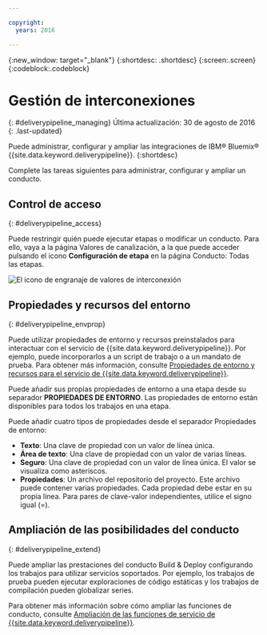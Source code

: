 ```yaml
---

copyright:
  years: 2016

---
```

<!-- Copyright info at top of file: REQUIRED
    The copyright info is YAML content that must occur at the top of the MD file, before attributes are listed.
    It must be surrounded by 3 dashes.
    The value "years" can contain just one year or a two years separated by a comma. (years: 2014, 2016)
    Indentation as per the previous template must be preserved.
-->

{:new_window: target="_blank"}
{:shortdesc: .shortdesc}
{:screen:.screen}
{:codeblock:.codeblock}

# Gestión de interconexiones
{: #deliverypipeline_managing}
Última actualización: 30 de agosto de 2016
{: .last-updated}

Puede administrar, configurar y ampliar las integraciones de IBM&reg; Bluemix&reg; {{site.data.keyword.deliverypipeline}}.
{:shortdesc}

Complete las tareas siguientes para administrar, configurar y ampliar un conducto.

## Control de acceso
{: #deliverypipeline_access}

Puede restringir quién puede ejecutar etapas o modificar un conducto. Para ello, vaya a la página Valores de canalización, a la que puede acceder pulsando el icono **Configuración de etapa** en la página Conducto: Todas las etapas.

![El icono de engranaje de valores de interconexión](./images/pipeline_settings.png)

## Propiedades y recursos del entorno
{: #deliverypipeline_envprop}

Puede utilizar propiedades de entorno y recursos preinstalados para interactuar con el servicio de {{site.data.keyword.deliverypipeline}}. Por ejemplo, puede incorporarlos a un script de trabajo o a un mandato de prueba. Para obtener más información, consulte [Propiedades de entorno y recursos para el servicio de {{site.data.keyword.deliverypipeline}}](./deploy_var.html).

Puede añadir sus propias propiedades de entorno a una etapa desde su separador **PROPIEDADES DE ENTORNO**. Las propiedades de entorno están disponibles para todos los trabajos en una etapa.

Puede añadir cuatro tipos de propiedades desde el separador Propiedades de entorno:
* **Texto**: Una clave de propiedad con un valor de línea única.
* **Área de texto**: Una clave de propiedad con un valor de varias líneas.
* **Seguro**: Una clave de propiedad con un valor de línea única. El valor se visualiza como asteriscos.
* **Propiedades**: Un archivo del repositorio del proyecto. Este archivo puede contener varias propiedades. Cada propiedad debe estar en su propia línea. Para pares de clave-valor independientes, utilice el signo igual (=).

## Ampliación de las posibilidades del conducto
{: #deliverypipeline_extend}

Puede ampliar las prestaciones del conducto Build & Deploy configurando los trabajos para utilizar servicios soportados. Por ejemplo, los trabajos de prueba pueden ejecutar exploraciones de código estáticas y los trabajos de compilación pueden globalizar series.

Para obtener más información sobre cómo ampliar las funciones de conducto, consulte [Ampliación de las funciones de servicio de {{site.data.keyword.deliverypipeline}}](./deliverypipeline_extension.html).

<!-- [1]: https://www.ng.bluemix.net/docs/manageapps/deployingapps.html#appmanifest
[2]: https://www.ng.bluemix.net/docs/#services/DeliveryPipeline/index.html#getstartwithCD
[3]: http://docs.cloudfoundry.org/devguide/installcf/whats-new-v6.html#push
[4]: https://console.ng.bluemix.net/?ace_base=true/#/pricing/cloudOEPaneId=pricing
[5]: ./images/open_logs.png
[6]: #manifests
[7]: ./images/runbar-annotated-dark.png
[8]: ./images/input_tab_only_execute.png
[9]: ./images/deploy_to.png
[10]: ./images/view_logs_and_history.png
[11]: ./images/play_button.png
[12]: ./images/basicAnimate.gif
[13]: ./images/AddStage.png
[14]: ./images/AddJob.png
[15]: ./images/jobs.png
[16]: ./images/RunStage.png
[17]: https://www.ng.bluemix.net/docs/starters/container_pipeline.html#container_pipeline
[18]: ../../../tutorials/basicbuild
[19]: #add_stage
[20]: #add_job
[21]: ../deploy_ext
[22]: ./images/pipeline_settings_icon.png
[23]: ./images/pipeline_settings.png
[24]: https://www.ng.bluemix.net/docs/services/reqnsi.html#add_service
[25]: ../deploy_var
[26]: ./images/click_stage_run_number.png
[27]: ./images/diagram.jpg -->
